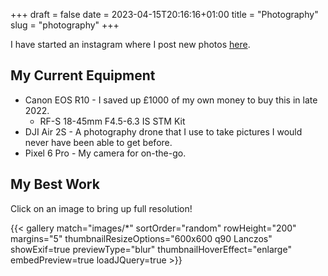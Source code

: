 +++ 
draft = false
date = 2023-04-15T20:16:16+01:00
title = "Photography"
slug = "photography" 
+++

I have started an instagram where I post new photos [here](https://instagram.com/xander.pics).

## My Current Equipment

- Canon EOS R10 - I saved up £1000 of my own money to buy this in late 2022.
  - RF-S 18-45mm F4.5-6.3 IS STM Kit
- DJI Air 2S - A photography drone that I use to take pictures I would never have been able to get before.
- Pixel 6 Pro - My camera for on-the-go.

## My Best Work

Click on an image to bring up full resolution!

{{< gallery match="images/*" sortOrder="random" rowHeight="200" margins="5" thumbnailResizeOptions="600x600 q90 Lanczos" showExif=true previewType="blur" thumbnailHoverEffect="enlarge" embedPreview=true loadJQuery=true >}}
